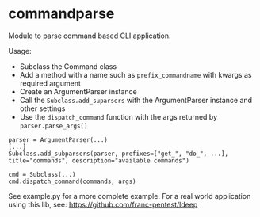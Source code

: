 # commandparse

Module to parse command based CLI application.

Usage:

* Subclass the Command class
* Add a method with a name such as `prefix_commandname` with kwargs as required argument
* Create an ArgumentParser instance
* Call the `Subclass.add_suparsers` with the ArgumentParser instance and other settings
* Use the `dispatch_command` function with the args returned by `parser.parse_args()`

```
parser = ArgumentParser(...)
[...]
Subclass.add_subparsers(parser, prefixes=["get_", "do_", ...], title="commands", description="available commands")

cmd = Subclass(...)
cmd.dispatch_command(commands, args)
```

See example.py for a more complete example. For a real world application using this lib, see: https://github.com/franc-pentest/ldeep
